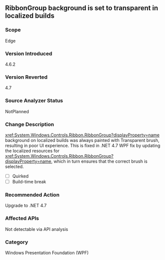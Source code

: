 ## RibbonGroup background is set to transparent in localized builds

### Scope
Edge

### Version Introduced
4.6.2

### Version Reverted
4.7

### Source Analyzer Status
NotPlanned

### Change Description

<xref:System.Windows.Controls.Ribbon.RibbonGroup?displayProperty=name>
background on localized builds was always painted with Transparent brush,
resulting in poor UI experience. This is fixed in .NET 4.7 WPF fix by updating
the localized resources for
<xref:System.Windows.Controls.Ribbon.RibbonGroup?displayProperty=name>, which in
turn ensures that the correct brush is selected.

- [ ] Quirked
- [ ] Build-time break

### Recommended Action
Upgrade to .NET 4.7

### Affected APIs
Not detectable via API analysis

### Category
Windows Presentation Foundation (WPF)

<!--
### Original Bug
266592
-->

<!-- breaking change id: 175 -->

